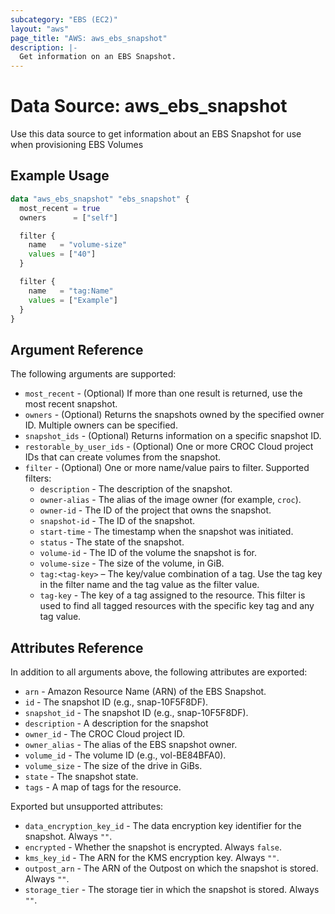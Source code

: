```yaml
---
subcategory: "EBS (EC2)"
layout: "aws"
page_title: "AWS: aws_ebs_snapshot"
description: |-
  Get information on an EBS Snapshot.
---
```


# Data Source: aws_ebs_snapshot

Use this data source to get information about an EBS Snapshot for use when provisioning EBS Volumes

## Example Usage

```terraform
data "aws_ebs_snapshot" "ebs_snapshot" {
  most_recent = true
  owners      = ["self"]

  filter {
    name   = "volume-size"
    values = ["40"]
  }

  filter {
    name   = "tag:Name"
    values = ["Example"]
  }
}
```

## Argument Reference

The following arguments are supported:

* `most_recent` - (Optional) If more than one result is returned, use the most recent snapshot.
* `owners` - (Optional) Returns the snapshots owned by the specified owner ID. Multiple owners can be specified.
* `snapshot_ids` - (Optional) Returns information on a specific snapshot ID.
* `restorable_by_user_ids` - (Optional) One or more CROC Cloud project IDs that can create volumes from the snapshot.
* `filter` - (Optional) One or more name/value pairs to filter. Supported filters:
  * `description` - The description of the snapshot. 
  * `owner-alias` - The alias of the image owner (for example, `croc`).
  * `owner-id` - The ID of the project that owns the snapshot.
  * `snapshot-id` - The ID of the snapshot.
  * `start-time` - The timestamp when the snapshot was initiated.
  * `status` - The state of the snapshot.
  * `volume-id` - The ID of the volume the snapshot is for.
  * `volume-size` - The size of the volume, in GiB.
  * `tag:<tag-key>` – The key/value combination of a tag. Use the tag key in the filter name and the tag value as the filter value. 
  * `tag-key` - The key of a tag assigned to the resource. This filter is used to find all tagged resources with the specific key tag and any tag value.

## Attributes Reference

In addition to all arguments above, the following attributes are exported:

* `arn` - Amazon Resource Name (ARN) of the EBS Snapshot.
* `id` - The snapshot ID (e.g., snap-10F5F8DF).
* `snapshot_id` - The snapshot ID (e.g., snap-10F5F8DF).
* `description` - A description for the snapshot
* `owner_id` - The CROC Cloud project ID.
* `owner_alias` - The alias of the EBS snapshot owner.
* `volume_id` - The volume ID (e.g., vol-BE84BFA0).
* `volume_size` - The size of the drive in GiBs.
* `state` - The snapshot state.
* `tags` - A map of tags for the resource.

Exported but unsupported attributes:

* `data_encryption_key_id` - The data encryption key identifier for the snapshot. Always `""`.
* `encrypted` - Whether the snapshot is encrypted. Always `false`.
* `kms_key_id` - The ARN for the KMS encryption key. Always `""`.
* `outpost_arn` - The ARN of the Outpost on which the snapshot is stored. Always `""`.
* `storage_tier` - The storage tier in which the snapshot is stored. Always `""`.
